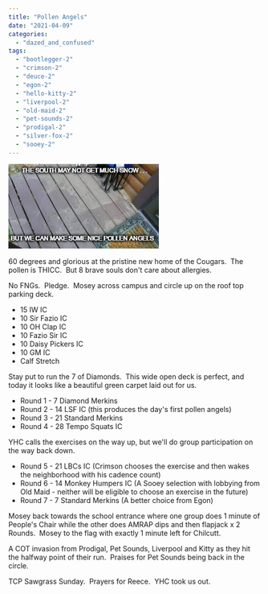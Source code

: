 ```yaml
---
title: "Pollen Angels"
date: "2021-04-09"
categories: 
  - "dazed_and_confused"
tags: 
  - "bootlegger-2"
  - "crimson-2"
  - "deuce-2"
  - "egon-2"
  - "hello-kitty-2"
  - "liverpool-2"
  - "old-maid-2"
  - "pet-sounds-2"
  - "prodigal-2"
  - "silver-fox-2"
  - "sooey-2"
---
```


![](images/Pollen-Angel.jpg)

60 degrees and glorious at the pristine new home of the Cougars.  The pollen is THICC.  But 8 brave souls don't care about allergies.    

No FNGs.  Pledge.  Mosey across campus and circle up on the roof top parking deck.       

- 15 IW IC
- 10 Sir Fazio IC
- 10 OH Clap IC
- 10 Fazio Sir IC
- 10 Daisy Pickers IC
- 10 GM IC
- Calf Stretch

Stay put to run the 7 of Diamonds.  This wide open deck is perfect, and today it looks like a beautiful green carpet laid out for us.

- Round 1 - 7 Diamond Merkins
- Round 2 - 14 LSF IC (this produces the day's first pollen angels)
- Round 3 - 21 Standard Merkins
- Round 4 - 28 Tempo Squats IC

YHC calls the exercises on the way up, but we'll do group participation on the way back down.

- Round 5 - 21 LBCs IC (Crimson chooses the exercise and then wakes the neighborhood with his cadence count)
- Round 6 - 14 Monkey Humpers IC (A Sooey selection with lobbying from Old Maid - neither will be eligible to choose an exercise in the future)
- Round 7 - 7 Standard Merkins (A better choice from Egon)

Mosey back towards the school entrance where one group does 1 minute of People's Chair while the other does AMRAP dips and then flapjack x 2 Rounds.  Mosey to the flag with exactly 1 minute left for Chilcutt.

A COT invasion from Prodigal, Pet Sounds, Liverpool and Kitty as they hit the halfway point of their run.  Praises for Pet Sounds being back in the circle. 

TCP Sawgrass Sunday.  Prayers for Reece.  YHC took us out.
